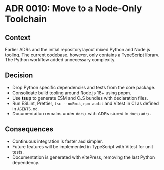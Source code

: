 # ADR 0010: Move to a Node-Only Toolchain

## Context

Earlier ADRs and the initial repository layout mixed Python and Node.js tooling.  The current codebase, however, only contains a TypeScript library. The Python workflow added unnecessary complexity.

## Decision

- Drop Python specific dependencies and tests from the core package.
- Consolidate build tooling around Node.js 18+ using pnpm.
- Use **tsup** to generate ESM and CJS bundles with declaration files.
- Run ESLint, Prettier, `tsc --noEmit`, `npm audit` and Vitest in CI as defined in `AGENTS.md`.
- Documentation remains under `docs/` with ADRs stored in `docs/adr/`.

## Consequences

- Continuous integration is faster and simpler.
- Future features will be implemented in TypeScript with Vitest for unit tests.
- Documentation is generated with VitePress, removing the last Python dependency.
